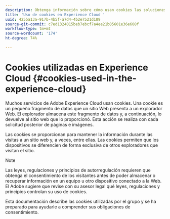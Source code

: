 ```yaml
---
description: Obtenga información sobre cómo usan cookies las soluciones y los servicios de Adobe Experience Cloud.
title: 'Uso de cookies en Experience Cloud '
uuid: 4255a13a-917b-4b5f-a7d4-4b2e7521d189
source-git-commit: c7ed1324015beb7ebcf7a4ee21b05601e36e608f
workflow-type: tm+mt
source-wordcount: '174'
ht-degree: 74%

---
```



# Cookies utilizadas en Experience Cloud {#cookies-used-in-the-experience-cloud}

Muchos servicios de Adobe Experience Cloud usan cookies. Una cookie es un pequeño fragmento de datos que un sitio Web presenta a un explorador Web. El explorador almacena este fragmento de datos y, a continuación, lo devuelve al sitio web que lo proporcionó. Esta acción se realiza con cada solicitud posterior de páginas e imágenes.

Las cookies se proporcionan para mantener la información durante las visitas a un sitio web y, a veces, entre ellas. Las cookies permiten que los dispositivos se diferencien de forma exclusiva de otros exploradores que visitan el sitio.

>[!NOTE]
>
>Las leyes, regulaciones y principios de autorregulación requieren que obtenga el consentimiento de los visitantes antes de poder almacenar o recuperar información en un equipo u otro dispositivo conectado a la Web. El Adobe sugiere que revise con su asesor legal qué leyes, regulaciones y principios controlan su uso de cookies.

Esta documentación describe las cookies utilizadas por el grupo y se ha preparado para ayudarle a comprender sus obligaciones de consentimiento.
